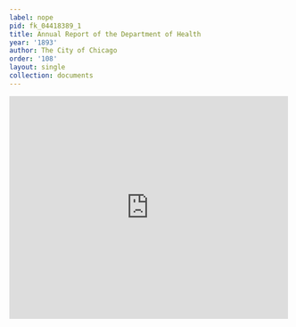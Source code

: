 ```yaml
---
label: nope
pid: fk_04418389_1
title: Annual Report of the Department of Health
year: '1893'
author: The City of Chicago
order: '108'
layout: single
collection: documents
---
```

<iframe src="https://northwestern.app.box.com/embed/s/dbisj0sgmarf0tz1sqfl9q2o8rloa9zk?sortColumn=date&view=list" width="500" height="400" frameborder="0" allowfullscreen webkitallowfullscreen msallowfullscreen></iframe>
